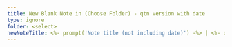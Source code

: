 ```yaml
---
title: New Blank Note in (Choose Folder) - qtn version with date
type: ignore 
folder: <select>
newNoteTitle: <%- prompt('Note title (not including date)') -%> | <%- date.now("dddd Do MMMM YYYY") %>
---
```

